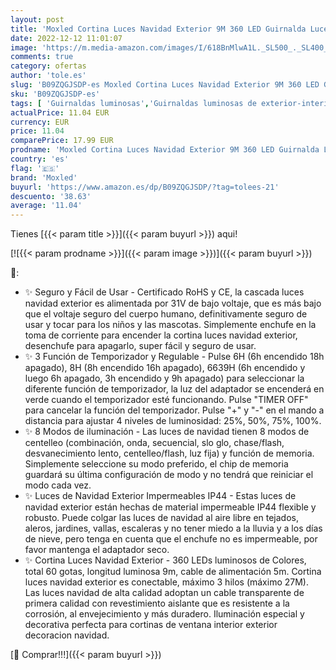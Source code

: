 ```yaml
---
layout: post
title: 'Moxled Cortina Luces Navidad Exterior 9M 360 LED Guirnalda Luces de Cascada Colores con Temporizador y función de Memoria  Prolongable  para Ventana Alero Balcon Navidad Decoracion'
date: 2022-12-12 11:01:07
image: 'https://m.media-amazon.com/images/I/618BnMlwA1L._SL500_._SL400_.jpg'
comments: true
category: ofertas
author: 'tole.es'
slug: 'B09ZQGJSDP-es Moxled Cortina Luces Navidad Exterior 9M 360 LED Guirnalda...'
sku: 'B09ZQGJSDP-es'
tags: [ 'Guirnaldas luminosas','Guirnaldas luminosas de exterior-interior','Iluminación','moxled','navidad','🇪🇸', ]
actualPrice: 11.04 EUR
currency: EUR
price: 11.04
comparePrice: 17.99 EUR
prodname: 'Moxled Cortina Luces Navidad Exterior 9M 360 LED Guirnalda Luces de Cascada Colores con Temporizador y función de Memoria  Prolongable  para Ventana Alero Balcon Navidad Decoracion'
country: 'es'
flag: '🇪🇸'
brand: 'Moxled'
buyurl: 'https://www.amazon.es/dp/B09ZQGJSDP/?tag=tolees-21'
descuento: '38.63'
average: '11.04'
---
```


Tienes [{{< param title >}}]({{< param buyurl >}}) aqui!

[![{{< param prodname >}}]({{< param image >}})]({{< param buyurl >}})

🔎:

- ✨ Seguro y Fácil de Usar - Certificado RoHS y CE, la cascada luces navidad exterior es alimentada por 31V de bajo voltaje, que es más bajo que el voltaje seguro del cuerpo humano, definitivamente seguro de usar y tocar para los niños y las mascotas. Simplemente enchufe en la toma de corriente para encender la cortina luces navidad exterior, desenchufe para apagarlo, super fácil y seguro de usar.
- ✨ 3 Función de Temporizador y Regulable - Pulse 6H (6h encendido 18h apagado), 8H (8h encendido 16h apagado), 6639H (6h encendido y luego 6h apagado, 3h encendido y 9h apagado) para seleccionar la diferente función de temporizador, la luz del adaptador se encenderá en verde cuando el temporizador esté funcionando. Pulse "TIMER OFF" para cancelar la función del temporizador. Pulse "+" y "-" en el mando a distancia para ajustar 4 niveles de luminosidad: 25%, 50%, 75%, 100%.
- ✨ 8 Modos de iluminación - Las luces de navidad tienen 8 modos de centelleo (combinación, onda, secuencial, slo glo, chase/flash, desvanecimiento lento, centelleo/flash, luz fija) y función de memoria. Simplemente seleccione su modo preferido, el chip de memoria guardará su última configuración de modo y no tendrá que reiniciar el modo cada vez.
- ✨ Luces de Navidad Exterior Impermeables IP44 - Estas luces de navidad exterior están hechas de material impermeable IP44 flexible y robusto. Puede colgar las luces de navidad al aire libre en tejados, aleros, jardines, vallas, escaleras y no tener miedo a la lluvia y a los días de nieve, pero tenga en cuenta que el enchufe no es impermeable, por favor mantenga el adaptador seco.
- ✨ Cortina Luces Navidad Exterior - 360 LEDs luminosos de Colores, total 60 gotas, longitud luminosa 9m, cable de alimentación 5m. Cortina luces navidad exterior es conectable, máximo 3 hilos (máximo 27M). Las luces navidad de alta calidad adoptan un cable transparente de primera calidad con revestimiento aislante que es resistente a la corrosión, al envejecimiento y más duradero. Iluminación especial y decorativa perfecta para cortinas de ventana interior exterior decoracion navidad.

[🛒 Comprar!!!]({{< param buyurl >}})
